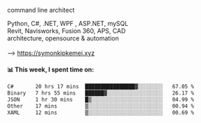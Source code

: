 command line architect

Python, C#, .NET, WPF , ASP.NET, mySQL <br>
Revit, Navisworks, Fusion 360, APS, CAD <br>
architecture, opensource & automation<br>
<br>
--> https://symonkipkemei.xyz

#### 📊 This week, I spent time on:
<!--START_SECTION:waka-->

```txt
C#       20 hrs 17 mins  ████████████████▓░░░░░░░░   67.05 %
Binary   7 hrs 55 mins   ██████▓░░░░░░░░░░░░░░░░░░   26.17 %
JSON     1 hr 30 mins    █▒░░░░░░░░░░░░░░░░░░░░░░░   04.99 %
Other    17 mins         ▒░░░░░░░░░░░░░░░░░░░░░░░░   00.94 %
XAML     12 mins         ▒░░░░░░░░░░░░░░░░░░░░░░░░   00.69 %
```

<!--END_SECTION:waka-->
